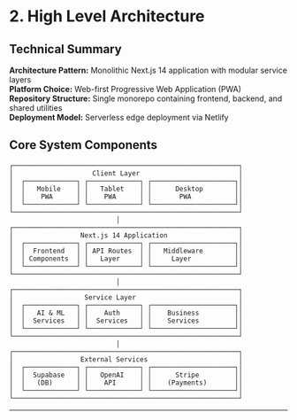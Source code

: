 # 2. High Level Architecture

## Technical Summary
**Architecture Pattern:** Monolithic Next.js 14 application with modular service layers  
**Platform Choice:** Web-first Progressive Web Application (PWA)  
**Repository Structure:** Single monorepo containing frontend, backend, and shared utilities  
**Deployment Model:** Serverless edge deployment via Netlify  

## Core System Components
```
┌─────────────────────────────────────────────────────────┐
│                    Client Layer                         │
│  ┌─────────────┐ ┌─────────────┐ ┌─────────────────────┐│
│  │   Mobile    │ │   Tablet    │ │      Desktop        ││
│  │    PWA      │ │    PWA      │ │       PWA           ││
│  └─────────────┘ └─────────────┘ └─────────────────────┘│
└─────────────────────────────────────────────────────────┘
                           │
┌─────────────────────────────────────────────────────────┐
│                 Next.js 14 Application                  │
│  ┌─────────────┐ ┌─────────────┐ ┌─────────────────────┐│
│  │  Frontend   │ │ API Routes  │ │   Middleware        ││
│  │ Components  │ │   Layer     │ │     Layer           ││
│  └─────────────┘ └─────────────┘ └─────────────────────┘│
└─────────────────────────────────────────────────────────┘
                           │
┌─────────────────────────────────────────────────────────┐
│                  Service Layer                          │
│  ┌─────────────┐ ┌─────────────┐ ┌─────────────────────┐│
│  │   AI & ML   │ │    Auth     │ │    Business         ││
│  │  Services   │ │  Services   │ │    Services         ││
│  └─────────────┘ └─────────────┘ └─────────────────────┘│
└─────────────────────────────────────────────────────────┘
                           │
┌─────────────────────────────────────────────────────────┐
│                 External Services                       │
│  ┌─────────────┐ ┌─────────────┐ ┌─────────────────────┐│
│  │  Supabase   │ │   OpenAI    │ │      Stripe         ││
│  │   (DB)      │ │    API      │ │    (Payments)       ││
│  └─────────────┘ └─────────────┘ └─────────────────────┘│
└─────────────────────────────────────────────────────────┘
```

---
